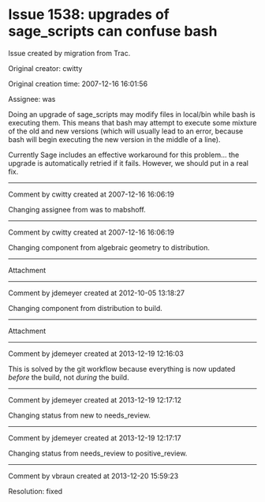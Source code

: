 # Issue 1538: upgrades of sage_scripts can confuse bash

Issue created by migration from Trac.

Original creator: cwitty

Original creation time: 2007-12-16 16:01:56

Assignee: was

Doing an upgrade of sage_scripts may modify files in local/bin while bash is executing them.  This means that bash may attempt to execute some mixture of the old and new versions (which will usually lead to an error, because bash will begin executing the new version in the middle of a line).

Currently Sage includes an effective workaround for this problem... the upgrade is automatically retried if it fails.  However, we should put in a real fix.


---

Comment by cwitty created at 2007-12-16 16:06:19

Changing assignee from was to mabshoff.


---

Comment by cwitty created at 2007-12-16 16:06:19

Changing component from algebraic geometry to distribution.


---

Attachment


---

Comment by jdemeyer created at 2012-10-05 13:18:27

Changing component from distribution to build.


---

Attachment


---

Comment by jdemeyer created at 2013-12-19 12:16:03

This is solved by the git workflow because everything is now updated *before* the build, not *during* the build.


---

Comment by jdemeyer created at 2013-12-19 12:17:12

Changing status from new to needs_review.


---

Comment by jdemeyer created at 2013-12-19 12:17:17

Changing status from needs_review to positive_review.


---

Comment by vbraun created at 2013-12-20 15:59:23

Resolution: fixed
